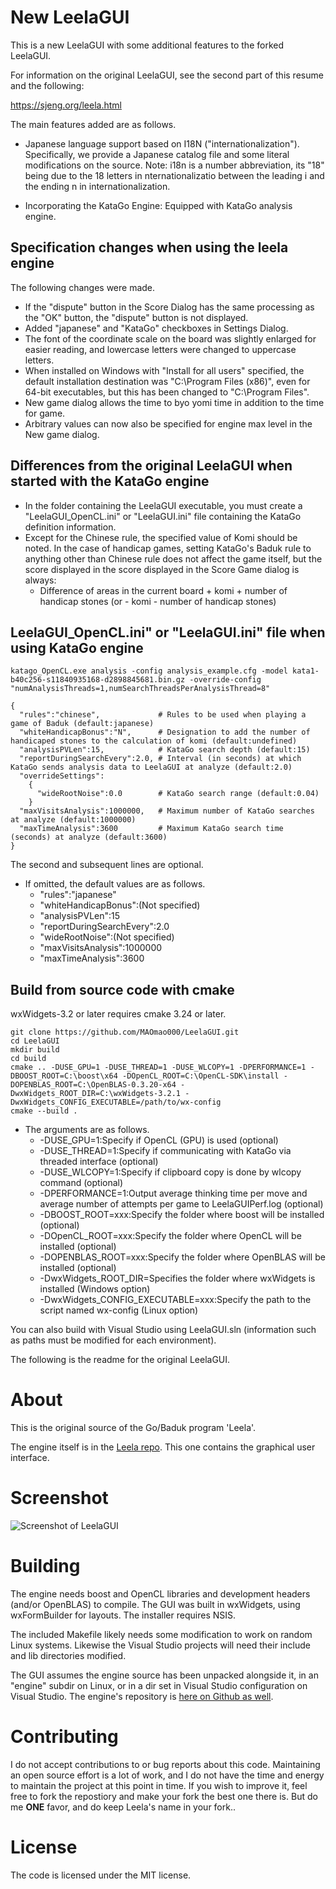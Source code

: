 # New LeelaGUI

This is a new LeelaGUI with some additional features to the forked LeelaGUI.

For information on the original LeelaGUI, see the second part of this resume and the following:

https://sjeng.org/leela.html

The main features added are as follows.

- Japanese language support based on I18N ("internationalization").
  Specifically, we provide a Japanese catalog file and some literal modifications on the source.
  Note: i18n is a number abbreviation, its "18" being due to the 18 letters in nternationalizatio between the leading i and the ending n in internationalization.

- Incorporating the KataGo Engine:
  Equipped with KataGo analysis engine.

## Specification changes when using the leela engine

The following changes were made.
- If the "dispute" button in the Score Dialog has the same processing as the "OK" button, the "dispute" button is not displayed.
- Added "japanese" and "KataGo" checkboxes in Settings Dialog.
- The font of the coordinate scale on the board was slightly enlarged for easier reading, and lowercase letters were changed to uppercase letters.
- When installed on Windows with "Install for all users" specified, the default installation destination was "C:\Program Files (x86)", even for 64-bit executables, but this has been changed to "C:\Program Files".
- New game dialog allows the time to byo yomi time in addition to the time for game.
- Arbitrary values can now also be specified for engine max level in the New game dialog.

## Differences from the original LeelaGUI when started with the KataGo engine

- In the folder containing the LeelaGUI executable, you must create a "LeelaGUI_OpenCL.ini" or "LeelaGUI.ini" file containing the KataGo definition information.
- Except for the Chinese rule, the specified value of Komi should be noted. In the case of handicap games, setting KataGo's Baduk rule to anything other than Chinese rule does not affect the game itself, but the score displayed in the score displayed in the Score Game dialog is always:
	- Difference of areas in the current board + komi + number of handicap stones (or - komi - number of handicap stones) 

## LeelaGUI_OpenCL.ini" or "LeelaGUI.ini" file when using KataGo engine
```
katago_OpenCL.exe analysis -config analysis_example.cfg -model kata1-b40c256-s11840935168-d2898845681.bin.gz -override-config "numAnalysisThreads=1,numSearchThreadsPerAnalysisThread=8"

{
  "rules":"chinese",             # Rules to be used when playing a game of Baduk (default:japanese)
  "whiteHandicapBonus":"N",      # Designation to add the number of handicaped stones to the calculation of komi (default:undefined)
  "analysisPVLen":15,            # KataGo search depth (default:15)
  "reportDuringSearchEvery":2.0, # Interval (in seconds) at which KataGo sends analysis data to LeelaGUI at analyze (default:2.0)
  "overrideSettings":
    {
      "wideRootNoise":0.0        # KataGo search range (default:0.04)
    }
  "maxVisitsAnalysis":1000000,   # Maximum number of KataGo searches at analyze (default:1000000)
  "maxTimeAnalysis":3600         # Maximum KataGo search time (seconds) at analyze (default:3600)
}
```
The second and subsequent lines are optional.
- If omitted, the default values are as follows.
	+ "rules":"japanese"
	+ "whiteHandicapBonus":(Not specified)
	+ "analysisPVLen":15
	+ "reportDuringSearchEvery":2.0
	+ "wideRootNoise":(Not specified)
	+ "maxVisitsAnalysis":1000000
	+ "maxTimeAnalysis":3600

## Build from source code with cmake
wxWidgets-3.2 or later requires cmake 3.24 or later.
```
git clone https://github.com/MAOmao000/LeelaGUI.git
cd LeelaGUI
mkdir build
cd build
cmake .. -DUSE_GPU=1 -DUSE_THREAD=1 -DUSE_WLCOPY=1 -DPERFORMANCE=1 -DBOOST_ROOT=C:\boost\x64 -DOpenCL_ROOT=C:\OpenCL-SDK\install -DOPENBLAS_ROOT=C:\OpenBLAS-0.3.20-x64 -DwxWidgets_ROOT_DIR=C:\wxWidgets-3.2.1 -DwxWidgets_CONFIG_EXECUTABLE=/path/to/wx-config
cmake --build .
```
- The arguments are as follows.
	+ -DUSE_GPU=1:Specify if OpenCL (GPU) is used (optional)
	+ -DUSE_THREAD=1:Specify if communicating with KataGo via threaded interface (optional)
	+ -DUSE_WLCOPY=1:Specify if clipboard copy is done by wlcopy command (optional)
	+ -DPERFORMANCE=1:Output average thinking time per move and average number of attempts per game to LeelaGUIPerf.log (optional)
	+ -DBOOST_ROOT=xxx:Specify the folder where boost will be installed (optional)
	+ -DOpenCL_ROOT=xxx:Specify the folder where OpenCL will be installed (optional)
	+ -DOPENBLAS_ROOT=xxx:Specify the folder where OpenBLAS will be installed (optional)
	+ -DwxWidgets_ROOT_DIR=Specifies the folder where wxWidgets is installed (Windows option)
	+ -DwxWidgets_CONFIG_EXECUTABLE=xxx:Specify the path to the script named wx-config (Linux option)

You can also build with Visual Studio using LeelaGUI.sln (information such as paths must be modified for each environment).

The following is the readme for the original LeelaGUI.

About
=====

This is the original source of the Go/Baduk program 'Leela'.

The engine itself is in the [Leela repo](https://github.com/gcp/Leela). This one contains the graphical user interface.

Screenshot
==========
![Screenshot of LeelaGUI](https://sjeng.org/leelaviz8.png "Leela")

Building
========

The engine needs boost and OpenCL libraries and development headers (and/or OpenBLAS) to compile. The GUI was built in wxWidgets, using wxFormBuilder for layouts. The installer
requires NSIS.

The included Makefile likely needs some modification to work on random Linux systems. Likewise the Visual Studio projects will need their include and lib directories modified.

The GUI assumes the engine source has been unpacked alongside it, in an "engine" subdir
on Linux, or in a dir set in Visual Studio configuration on Visual Studio. The engine's repository is [here on Github as well](https://github.com/gcp/Leela).

Contributing
============

I do not accept contributions to or bug reports about this code. Maintaining an open source effort is a lot of work, and I do not have the time and energy to maintain the project at this point in time. If you wish to improve it, feel free to fork the repostiory and make your fork the best one there is. But do me **ONE** favor, and do keep Leela's name in your fork..

License
=======

The code is licensed under the MIT license.
